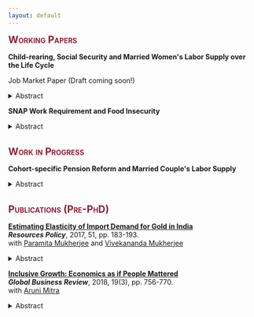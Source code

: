 ```yaml
---
layout: default
---
```


<!-- <span style=" color:ForestGreen; font-size:30px;">**Research**</span> -->

<!--
You can also find my articles on my Google Scholar profile. 
### Working Paper -->
<span style="color: #8F2137; font-size:20px; font-variant: small-caps;">**Working Papers**</span>

**Child-rearing, Social Security and Married Women's Labor Supply over the Life Cycle** <br>

Job Market Paper (Draft coming soon!) <br>

<details>
  <summary>Abstract</summary>
  <p style="color:rgb(44, 62, 80)" align="justify"> 
  Coming Soon!
  </p>
</details>


**SNAP Work Requirement and Food Insecurity**

<details>
  <summary>Abstract</summary>
  <p style="color:rgb(44, 62, 80)" align="justify"> 
In this paper, I examine the effect of Supplemental Nutrition Assistance Program (SNAP) work requirement reinstatement on food insecurity outcomes of able-bodied adults without dependents (ABAWDs). The policy restricts SNAP benefits of ABAWDs to 3 months in a 36 months period if they are not working or participating in any work program for at least 20 hours a week. In the aftermath of the 2008 recession, the American Recovery and Reinvestment Act of 2009 waived work requirements nationwide, and many states reimplemented the work rule at different times beginning in 2011. I employ a difference-in-differences approach utilizing this cross-state variation in the reimplementation of the policy. Using rich information on food affordability and food intake behavior from the Food Security Supplement of the Current Population Survey (CPS-FSS), I find that promoting work for food assistance improved the overall food security status of ABAWDs by reducing disruptions in food intake, anxiety over food affordability and dependency on emergency food receipt. Subsample analyses indicate that effects are stronger for never married and less educated ABAWDs.
    </p>
</details>

<br>

<!-- ### Work in Progress -->
<span style="color: #8F2137; font-size:20px; font-variant: small-caps;">**Work in Progress**</span>

**Cohort-specific Pension Reform and Married Couple's Labor Supply**

<details>
  <summary>Abstract</summary>
  <p style="color:rgb(44, 62, 80)" align="justify">
Retirement decisions of married couples are often jointly planned. In this paper, I study how retirement behavior of married couples respond to cohort-specific Social Security policy reform that introduced actuarial deductions for early retirement in combination with an increase in the Full Retirement Age (FRA), that is, the age from which an individual may claim a non-reduced Social Security retirement benefit. I develop a rich dynamic structural model of older married couples’ savings, labor force participation, and Social Security benefit claims decisions over the life cycle and explore how the policy reform affects the financial incentive of married couples’ retirement timing decisions. I calibrate the model using the Method of Simulated Moments applied to the data from the Health and Retirement Study (HRS) and simulate the life-cycle behavior of married couples under the specific benefit regime they face. I use the estimated model to perform a policy experiment and simulate couples’ labor supply behavior if the reform increases the FRA of men but keeps the FRA of women unchanged at the pre-reform level. 
  </p>
</details>

<br>

<!-- ### Publication (Pre-PhD) -->
<span style="color: #8F2137; font-size:20px; font-variant: small-caps;">**Publications (Pre-PhD)**</span>

<!-- Gold import elasticity paper -->
**[Estimating Elasticity of Import Demand for Gold in India](https://www.sciencedirect.com/science/article/abs/pii/S0301420716302410?via%3Dihub)**    <br>
***Resources Policy***, 2017, 51, pp. 183-193.  <br>
with [Paramita Mukherjee](https://scholar.google.com/citations?user=yRGxyWkAAAAJ&hl=en) and [Vivekananda Mukherjee](https://scholar.google.com/citations?user=_TjZF80AAAAJ&hl=en) 
	
<details>
  <summary>Abstract</summary>
  <p style="color:rgb(44, 62, 80)" align="justify">
In India, rising demand for gold had an adverse impact on the country's current account balance, and the attempts to curb gold import demand often failed in the recent past. In this paper, we empirically investigate the reasons for such failures by analyzing the possibility of habit formation and inventory adjustment effects in determining the dynamics of gold import demand in India. Using three dynamic demand models based on distributed lag specifications, we estimate the price and income elasticities of different forms of physical gold imports, viz. non-monetary powder form of gold, other non-monetary semi-manufactured forms of gold, and other non-monetary unwrought forms of gold. Based on monthly gold import data, we find that Indian consumers care about variation in gold prices, silver prices, gold import expenditures, and long-term bond yield in the short-run, but they exhibit demand persistence in the long run. Different sensitivity of different forms of gold import suggests that an aggregate demand analysis fails to capture the non-symmetric mechanisms operating on different components of gold import demand in India. 
  </p>
</details>

<!-- Inclusive Growth Index Paper -->
**[Inclusive Growth: Economics as if People Mattered](https://doi.org/10.1177/0972150917713840)** <br>
***Global Business Review***, 2018, 19(3), pp. 756-770. <br>
with [Aruni Mitra](https://arunimitra.com/)

<details>
  <summary>Abstract</summary>
  <p style="color:rgb(44, 62, 80)" align="justify">
	In this study, we provide a holistic working definition of inclusive growth, unlike previous definitions that come under the shadow of pro-poor growth or inequality reduction. We measure inclusive growth through a newly proposed index, named the Inclusive Growth Index (IGI), based on 24 developmental indicator variables (categorized into expansion, sustainability, equity in access, and efficiency of economic activities and institutions) as its components. We have employed two kinds of weighting schemes in constructing the index: an ad hoc weighting scheme and a weighting scheme based on principal component analysis (PCA), performed differently on variables under each dimension. We calculated the IGI values for 16 Asian countries and ranked the countries according to their respective inclusive growth achievements. By comparing the IGI values with the Human Development Index (HDI) values, our findings uncover how the HDI values can be misleading in measuring the development performance of a country and how the IGI can identify income-based as well as non-income based aspects of well-being.
  </p>
</details>





<br><br>
